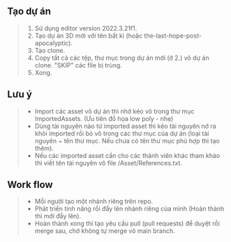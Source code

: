 ## Tạo dự án
> 1. Sử dụng editor version 2022.3.21f1.
> 2. Tạo dự án 3D mới với tên bất kì (hoặc the-last-hope-post-apocalyptic).
> 3. Tạo clone.
> 4. Copy tất cả các tệp, thư mục trong dự án mới (ở 2.) vô dự án clone. "SKIP" các file bị trùng.
> 5. Xong.

## Lưu ý
> - Import các asset vô dự án thì nhớ kéo vô trong thư mục ImportedAssets. (Ưu tiên đồ họa low poly - nhẹ)
> - Dùng tài nguyên nào từ imported asset thì kéo tài nguyên nớ ra khỏi imported rồi bỏ vô trong các thư mục của dự án (loại tài nguyên ~ tên thư mục. Nếu chưa có tên thư mục phù hợp thì tạo thêm).
> - Nếu các imported asset cần cho các thành viên khác tham khảo thì viết tên tài nguyên vô file /Asset/References.txt.

## Work flow
> - Mỗi người tạo một nhánh riêng trên repo.
> - Phát triển tính năng rồi đẩy lên nhánh riêng của mình (Hoàn thành thì mới đẩy lên).
> - Hoàn thành xong thì tạo yêu cầu pull (pull requests) để duyệt rồi merge sau, chớ không tự merge vô main branch.

